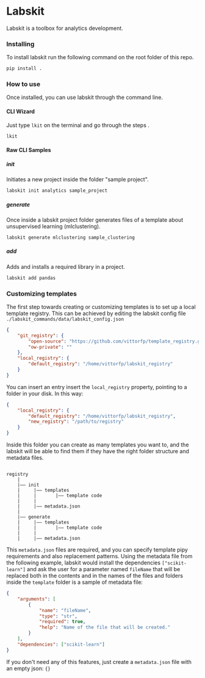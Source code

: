 # Labskit
Labskit is a toolbox for analytics development.

### Installing

To install labskit run the following command on the root folder of this repo. 
```bash
pip install .
```

### How to use

Once installed, you can use labskit through the command line.

#### CLI Wizard

Just type `lkit` on the terminal and go through the steps .

```bash
lkit
```

#### Raw CLI Samples

##### init
Initiates a new project inside the folder "sample project".
```bash
labskit init analytics sample_project
```

##### generate

Once inside a labskit project folder generates files of a template about unsupervised learning (mlclustering).
```bash
labskit generate mlclustering sample_clustering
```

##### add
Adds and installs a required library in a project.

```bash
labskit add pandas
```

### Customizing templates

The first step towards creating or customizing templates is to set up a local template registry. 
This can be achieved by editing the labskit config file `./labskit_commands/data/labskit_config.json`

```json
{
    "git_registry": {
        "open-source": "https://github.com/vittorfp/template_registry.git",
        "ow-private": ""
    },
    "local_registry": {
        "default_registry": "/home/vittorfp/labskit_registry"
    }
}
```

You can insert an entry insert the `local_registry` property, pointing to a folder in your disk. In this way:
```json
{
    "local_registry": {
        "default_registry": "/home/vittorfp/labskit_registry",
        "new_registry": "/path/to/registry"
    }
}
```

Inside this folder you can create as many templates you want to, and the labskit will be able to find them if they have
the right folder structure and metadata files.

```

registry
    |
    |―― init
    |     |―― templates
    |     |       |―― template code
    |     |       
    |     |―― metadata.json
    |
    |―― generate
    |     |―― templates
    |     |       |―― template code
    |     |       
    |     |―― metadata.json  
```

This `metadata.json` files are required, and you can specify template pipy requirements and also replacement patterns.
Using the metadata file from the following example, labskit would install the dependencies `["scikit-learn"]` 
and ask the user for a parameter named `fileName` that will be replaced both in the contents and in the names of the 
files and folders inside the `template` folder is a sample of metadata file:

```json
{
    "arguments": [
        {
            "name": "fileName",
            "type": "str",
            "required": true,
            "help": "Name of the file that will be created."
        }
    ],
    "dependencies": ["scikit-learn"]
}
```

If you don't need any of this features, just create a `metadata.json` file with an empty json: `{}`